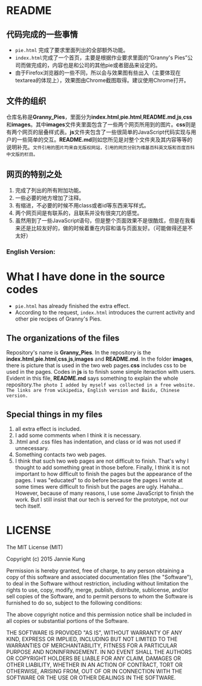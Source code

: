 # README

## 代码完成的一些事情
* `pie.html` 完成了要求里面列出的全部额外功能。
* `index.html`完成了一个首页，主要是根据作业要求里面的“Granny's Pies”公司而做完成的，内容也是和公司的其他pie或者甜品来设定的。
* 由于Firefox浏览器的一些不同，所以会与效果图有些出入（主要体现在textarea的体现上），效果图由Chrome截图取得。建议使用Chrome打开。

## 文件的组织
仓库名称是**Granny_Pies**，里面分为**index.html**,**pie.html**,**README.md**,**js**,**css**和**images**。其中**images**文件夹里面包含了一些两个网页所用到的图片。**css**则是有两个网页的层叠样式表。**js**文件夹包含了一些很简单的JavaScript代码实现与用户的一些简单的交互。**README.md**则如您所见是对整个文件夹及其内容等等的说明补充。`文件引用的图片均来自无版权网站，引用的网页分别为维基百科英文版和百度百科中文版的栏目。`

## 网页的特别之处
1. 完成了列出的所有附加功能。
2. 一些必要的地方增加了注释。
3. 有缩进，不必要的时候不用class或者id等东西来写样式。
4. 两个网页间是有联系的，且联系并没有很突兀的感觉。
5. 虽然用到了一些JavaScript语句，但是整个页面效果不是很酷炫，但是在我看来还是比较友好的，做的时候着重在内容和谐与页面友好。（可能做得还是不太好）

### English Version:

# What I have done in the source codes
* `pie.html` has already finished the extra effect.
* According to the request, `index.html` introduces the current activity and other pie recipes of Granny's Pies.

## The organizations of the files
Repository's name is  **Granny_Pies**. In the repository is the **index.html**,**pie.html**,**css**,**js**,**images** and **README.md**. In the folder **images**, there is picture that is used in the two web pages.**css** includes css to be used in the pages. Codes in **js** is to finish some simple iteraction with users. Evident in this file, **README.md** says something to explain the whole repository.`The photo I added by myself was collected in a free website. The links are from wikipedia, English version and Baidu, Chinese version.`

##  Special things in my files
1. all extra effect is included.
2. I add some comments when I think it is necessary.
3. .html and .css files has indentation, and class or id was not used if unnecessary.
4. Something contacts two web pages.
5. I think that such two web pages are not difficult to finish. That's why I thought to add something great in those before. Finally, I think it is not important to how difficult to finish the pages but the appearance of the pages. I was "educated" to do before because the pages I wrote at some times were difficult to finish but the pages are ugly. Hahaha... However, because of many reasons, I use some JavaScript to finish the work. But I still insist that our tech is served for the prototype, not our tech itself.

# LICENSE
The MIT License (MIT)

Copyright (c) 2015 Jannie Kung

Permission is hereby granted, free of charge, to any person obtaining a copy
of this software and associated documentation files (the "Software"), to deal
in the Software without restriction, including without limitation the rights
to use, copy, modify, merge, publish, distribute, sublicense, and/or sell
copies of the Software, and to permit persons to whom the Software is
furnished to do so, subject to the following conditions:

The above copyright notice and this permission notice shall be included in all
copies or substantial portions of the Software.

THE SOFTWARE IS PROVIDED "AS IS", WITHOUT WARRANTY OF ANY KIND, EXPRESS OR
IMPLIED, INCLUDING BUT NOT LIMITED TO THE WARRANTIES OF MERCHANTABILITY,
FITNESS FOR A PARTICULAR PURPOSE AND NONINFRINGEMENT. IN NO EVENT SHALL THE
AUTHORS OR COPYRIGHT HOLDERS BE LIABLE FOR ANY CLAIM, DAMAGES OR OTHER
LIABILITY, WHETHER IN AN ACTION OF CONTRACT, TORT OR OTHERWISE, ARISING FROM,
OUT OF OR IN CONNECTION WITH THE SOFTWARE OR THE USE OR OTHER DEALINGS IN THE
SOFTWARE. 
